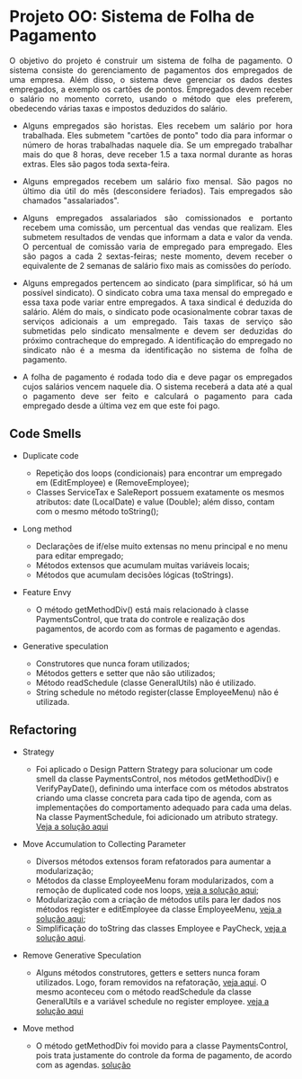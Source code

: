 # Projeto OO: Sistema de Folha de Pagamento

<p align="justify"> O objetivo do projeto é construir um sistema de folha de pagamento. O sistema consiste do gerenciamento de pagamentos dos empregados de uma empresa. Além disso, o sistema deve gerenciar os dados destes empregados, a exemplo os cartões de pontos. Empregados devem receber o salário no momento correto, usando o método que eles preferem, obedecendo várias taxas e impostos deduzidos do salário.
</p>

* <p align="justify">Alguns empregados são horistas. Eles recebem um salário por hora trabalhada. Eles submetem "cartões de ponto" todo dia para informar o número de horas trabalhadas naquele dia. Se um empregado trabalhar mais do que 8 horas, deve receber 1.5 a taxa normal durante as horas extras. Eles são pagos toda sexta-feira.</p>

* <p align="justify">Alguns empregados recebem um salário fixo mensal. São pagos no último dia útil do mês (desconsidere feriados). Tais empregados são chamados "assalariados".</p>

* <p align="justify">Alguns empregados assalariados são comissionados e portanto recebem uma comissão, um percentual das vendas que realizam. Eles submetem resultados de vendas que informam a data e valor da venda. O percentual de comissão varia de empregado para empregado. Eles são pagos a cada 2 sextas-feiras; neste momento, devem receber o equivalente de 2 semanas de salário fixo mais as comissões do período.

</p>

* <p align="justify">Alguns empregados pertencem ao sindicato (para simplificar, só há um possível sindicato). O sindicato cobra uma taxa mensal do empregado e essa taxa pode variar entre empregados. A taxa sindical é deduzida do salário. Além do mais, o sindicato pode ocasionalmente cobrar taxas de serviços adicionais a um empregado. Tais taxas de serviço são submetidas pelo sindicato mensalmente e devem ser deduzidas do próximo contracheque do empregado. A identificação do empregado no sindicato não é a mesma da identificação no sistema de folha de pagamento.</p>

* <p align="justify">A folha de pagamento é rodada todo dia e deve pagar os empregados cujos salários vencem naquele dia. O sistema receberá a data até a qual o pagamento deve ser feito e calculará o pagamento para cada empregado desde a última vez em que este foi pago.</p>

## Code Smells

* Duplicate code
  - Repetição dos loops (condicionais) para encontrar um empregado em (EditEmployee) e (RemoveEmployee);
  - Classes ServiceTax e SaleReport possuem exatamente os mesmos atributos: date (LocalDate) e value (Double); além disso, contam com o mesmo método toString();
 
* Long method
  - Declarações de if/else muito extensas no menu principal e no menu para editar empregado;
  - Métodos extensos que acumulam muitas variáveis locais;
  - Métodos que acumulam decisões lógicas (toStrings).

* Feature Envy
  - O método getMethodDiv() está mais relacionado à classe PaymentsControl, que trata do controle e realização dos pagamentos, de acordo com as formas de pagamento e agendas.

* Generative speculation
  - Construtores que nunca foram utilizados;
  - Métodos getters e setter que não são utilizados;
  - Método readSchedule (classe GeneralUtils) não é utilizado.
  - String schedule no método register(classe EmployeeMenu) não é utilizada.

## Refactoring

* Strategy
  - Foi aplicado o Design Pattern Strategy para solucionar um code smell da classe PaymentsControl, nos métodos getMethodDiv() e VerifyPayDate(), definindo uma interface com os métodos abstratos criando uma classe concreta para cada tipo de agenda, com as implementações do comportamento adequado para cada uma delas. Na classe PaymentSchedule, foi adicionado um atributo strategy. [Veja a solução aqui](https://github.com/Miller202/payroll-refactor/commit/f23c1823533c0860b0556770fd252472b77fcb0f)

* Move Accumulation to Collecting Parameter
  - Diversos métodos extensos foram refatorados para aumentar a modularização;
  - Métodos da classe EmployeeMenu foram modularizados, com a remoção de duplicated code nos loops, [veja a solução aqui](https://github.com/Miller202/payroll-refactor/commit/2659a848dc2c57861983c26630ea4be9fa233485);
  - Modularização com a criação de métodos utils para ler dados nos métodos register e editEmployee da classe EmployeeMenu, [veja a solução aqui](https://github.com/Miller202/payroll-refactor/commit/d5b6dc1da9fbc550de000ce8d376c35708bd038e);
  - Simplificação do toString das classes Employee e PayCheck, [veja a solução aqui](https://github.com/Miller202/payroll-refactor/commit/e4591646abe5943794102eb297fcf4a863715971).

* Remove Generative Speculation
  - Alguns métodos construtores, getters e setters nunca foram utilizados. Logo, foram removidos na refatoração, [veja aqui](https://github.com/Miller202/payroll-refactor/commit/9d7ff5cc64dd246539fd2c2d1785f45f62a6e554). O mesmo aconteceu com o método readSchedule da classe GeneralUtils e a variável schedule no register employee. [veja a solução aqui](https://github.com/Miller202/payroll-refactor/commit/9839794051c5bd519d26d6df061e29cad1a28935)

* Move method
  - O método getMethodDiv foi movido para a classe PaymentsControl, pois trata justamente do controle da forma de pagamento, de acordo com as agendas. [solução](https://github.com/Miller202/payroll-refactor/commit/29b0430f9ee2d5a0b9637bb01128bce7f80eafe8)
